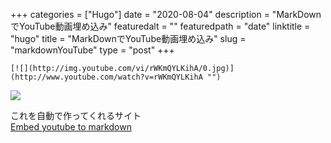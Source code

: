 +++
categories = ["Hugo"]
date = "2020-08-04"
description = "MarkDownでYouTube動画埋め込み"
featuredalt = ""
featuredpath = "date"
linktitle = "hugo"
title = "MarkDownでYouTube動画埋め込み"
slug = "markdownYouTube"
type = "post"
+++

```
[![](http://img.youtube.com/vi/rWKmQYLKihA/0.jpg)](http://www.youtube.com/watch?v=rWKmQYLKihA "")
```

[![](http://img.youtube.com/vi/rWKmQYLKihA/0.jpg)](http://www.youtube.com/watch?v=rWKmQYLKihA)

これを自動で作ってくれるサイト  
[Embed youtube to markdown](http://embedyoutube.org/)
